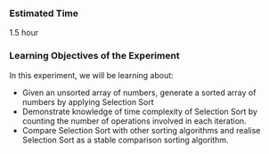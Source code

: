 ### Estimated Time

1.5 hour

### Learning Objectives of the Experiment

In this experiment, we will be learning about:

   - Given an unsorted array of numbers, generate a sorted array of numbers by applying Selection Sort
   - Demonstrate knowledge of time complexity of Selection Sort by counting the number of operations involved in each iteration.
   - Compare Selection Sort with other sorting algorithms and realise Selection Sort as a stable comparison sorting algorithm.




